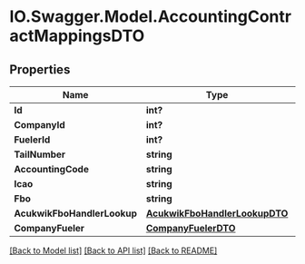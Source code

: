 # IO.Swagger.Model.AccountingContractMappingsDTO
## Properties

Name | Type | Description | Notes
------------ | ------------- | ------------- | -------------
**Id** | **int?** |  | [optional] 
**CompanyId** | **int?** |  | [optional] 
**FuelerId** | **int?** |  | [optional] 
**TailNumber** | **string** |  | [optional] 
**AccountingCode** | **string** |  | [optional] 
**Icao** | **string** |  | [optional] 
**Fbo** | **string** |  | [optional] 
**AcukwikFboHandlerLookup** | [**AcukwikFboHandlerLookupDTO**](AcukwikFboHandlerLookupDTO.md) |  | [optional] 
**CompanyFueler** | [**CompanyFuelerDTO**](CompanyFuelerDTO.md) |  | [optional] 

[[Back to Model list]](../README.md#documentation-for-models) [[Back to API list]](../README.md#documentation-for-api-endpoints) [[Back to README]](../README.md)

